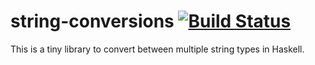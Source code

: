 # string-conversions [![Build Status](https://travis-ci.org/soenkehahn/string-conversions.png?branch=master)](https://travis-ci.org/soenkehahn/string-conversions)

This is a tiny library to convert between multiple string types in Haskell.
